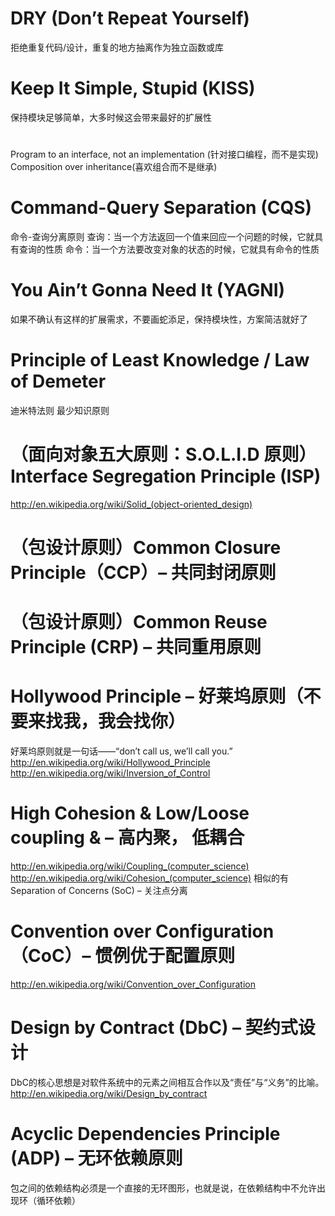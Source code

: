 # DRY (Don’t Repeat Yourself)
拒绝重复代码/设计，重复的地方抽离作为独立函数或库
# Keep It Simple, Stupid (KISS)
保持模块足够简单，大多时候这会带来最好的扩展性

# 
Program to an interface, not an implementation (针对接口编程，而不是实现)
Composition over inheritance(喜欢组合而不是继承)

# Command-Query Separation (CQS)
命令-查询分离原则
查询：当一个方法返回一个值来回应一个问题的时候，它就具有查询的性质
命令：当一个方法要改变对象的状态的时候，它就具有命令的性质

# You Ain’t Gonna Need It (YAGNI)
如果不确认有这样的扩展需求，不要画蛇添足，保持模块性，方案简洁就好了

# Principle of Least Knowledge / Law of Demeter
迪米特法则
最少知识原则

# （面向对象五大原则：S.O.L.I.D 原则）Interface Segregation Principle (ISP) 
http://en.wikipedia.org/wiki/Solid_(object-oriented_design)

# （包设计原则）Common Closure Principle（CCP）– 共同封闭原则

# （包设计原则）Common Reuse Principle (CRP) – 共同重用原则

# Hollywood Principle – 好莱坞原则（不要来找我，我会找你）
好莱坞原则就是一句话——“don’t call us, we’ll call you.”
http://en.wikipedia.org/wiki/Hollywood_Principle
http://en.wikipedia.org/wiki/Inversion_of_Control

# High Cohesion & Low/Loose coupling & – 高内聚， 低耦合
http://en.wikipedia.org/wiki/Coupling_(computer_science)
http://en.wikipedia.org/wiki/Cohesion_(computer_science)
相似的有 Separation of Concerns (SoC) – 关注点分离

# Convention over Configuration（CoC）– 惯例优于配置原则
http://en.wikipedia.org/wiki/Convention_over_Configuration

# Design by Contract (DbC) – 契约式设计
DbC的核心思想是对软件系统中的元素之间相互合作以及“责任”与“义务”的比喻。
http://en.wikipedia.org/wiki/Design_by_contract

# Acyclic Dependencies Principle (ADP) – 无环依赖原则
包之间的依赖结构必须是一个直接的无环图形，也就是说，在依赖结构中不允许出现环（循环依赖）